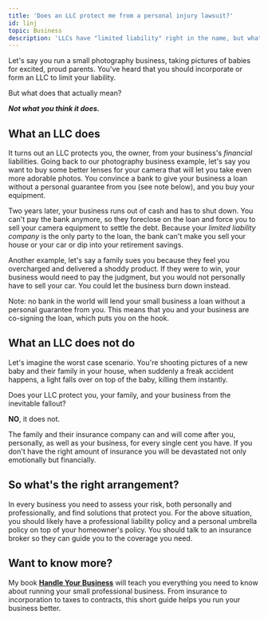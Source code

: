 ```yaml
---
title: 'Does an LLC protect me from a personal injury lawsuit?'
id: linj
topic: Business
description: 'LLCs have "limited liability" right in the name, but what does that actually mean?'
---
```


Let's say you run a small photography business, taking pictures of babies for excited, proud parents.
You've heard that you should incorporate or form an LLC to limit your liability.

But what does that actually mean?

***Not what you think it does.***

## What an LLC does

It turns out an LLC protects you, the owner, from your business's *financial* liabilities.
Going back to our photography business example, let's say you want to buy some better lenses for your camera that will let you take even more adorable photos.
You convince a bank to give your business a loan without a personal guarantee from you (see note below), and you buy your equipment.

Two years later, your business runs out of cash and has to shut down. 
You can't pay the bank anymore, so they foreclose on the loan and force you to sell your camera equipment to settle the debt.
Because your *limited liability company* is the only party to the loan, the bank can't make you sell your house or your car or dip into your retirement savings.

Another example, let's say a family sues you because they feel you overcharged and delivered a shoddy product.
If they were to win, your business would need to pay the judgment, but you would not personally have to sell your car.
You could let the business burn down instead.

Note: no bank in the world will lend your small business a loan without a personal guarantee from you.
This means that you and your business are co-signing the loan, which puts you on the hook.

## What an LLC does not do

Let's imagine the worst case scenario.
You're shooting pictures of a new baby and their family in your house, when suddenly a freak accident happens, a light falls over on top of the baby, killing them instantly.

Does your LLC protect you, your family, and your business from the inevitable fallout?

**NO**, it does not.

The family and their insurance company can and will come after you, personally, as well as your business, for every single cent you have.
If you don't have the right amount of insurance you will be devastated not only emotionally but financially.

## So what's the right arrangement?

In every business you need to assess your risk, both personally and professionally, and find solutions that protect you.
For the above situation, you should likely have a professional liability policy and a personal umbrella policy on top of your homeowner's policy.
You should talk to an insurance broker so they can guide you to the coverage you need.

## Want to know more?

My book <strong><a href="/handle-your-business">Handle Your Business</a></strong> will teach you everything you need to know about running your small professional business. From insurance to incorporation to taxes to contracts, this short guide helps you run your business better.

